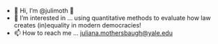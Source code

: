 - 👋 Hi, I’m @julimoth 💞️
- 👀 I’m interested in ... using quantitative methods to evaluate how law creates (in)equality in modern democracies!
- 📫 How to reach me ... juliana.mothersbaugh@yale.edu

<!---
julimoth/julimoth is a ✨ special ✨ repository because its `README.md` (this file) appears on your GitHub profile.
You can click the Preview link to take a look at your changes.
--->
